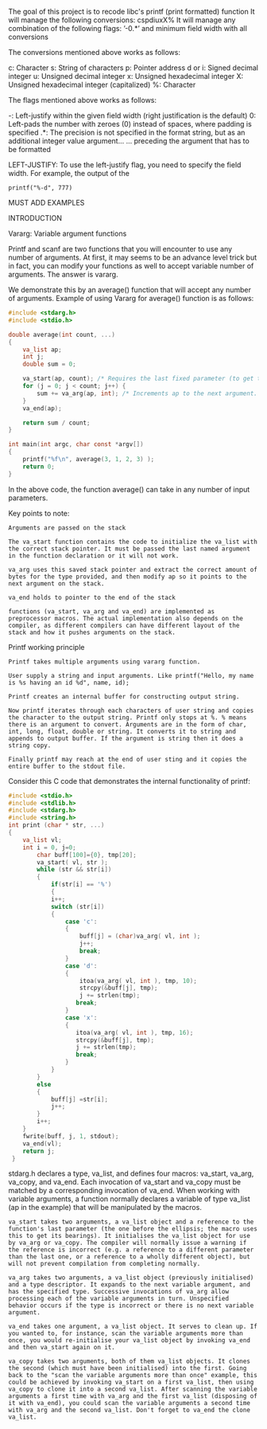 The goal of this project is to recode libc's printf (print formatted) function
It will manage the following conversions: cspdiuxX%
It will manage any combination of the following flags: ’-0.*’ and minimum field width with all conversions

The conversions mentioned above works as follows:

c: Character
s: String of characters
p: Pointer address
d or i: Signed decimal integer
u: Unsigned decimal integer
x: Unsigned hexadecimal integer
X: Unsigned hexadecimal integer (capitalized)
%: Character

The flags mentioned above works as follows:

-: Left-justify within the given field width (right justification is the default)
0: Left-pads the number with zeroes (0) instead of spaces, where padding is specified
.*: The precision is not specified in the format string, but as an additional integer value argument...
... preceding the argument that has to be formatted

LEFT-JUSTIFY:
To use the left-justify flag, you need to specify the field width. For example, the output of the
```
printf("%-d", 777)
```

MUST ADD EXAMPLES

INTRODUCTION

Vararg: Variable argument functions

Printf and scanf are two functions that you will encounter to use any number of arguments. At first, it may seems to be an advance level trick but in fact, you can modify your functions as well to accept variable number of arguments. The answer is vararg.

We demonstrate this by an average() function that will accept any number of arguments. Example of using Vararg for average() function is as follows:

```c
#include <stdarg.h>
#include <stdio.h>

double average(int count, ...)
{
    va_list ap;
    int j;
    double sum = 0;

    va_start(ap, count); /* Requires the last fixed parameter (to get the address) */
    for (j = 0; j < count; j++) {
        sum += va_arg(ap, int); /* Increments ap to the next argument. */
    }
    va_end(ap);

    return sum / count;
}

int main(int argc, char const *argv[])
{
	printf("%f\n", average(3, 1, 2, 3) );
	return 0;
}
```
In the above code, the function average() can take in any number of input parameters.

Key points to note:

    Arguments are passed on the stack

    The va_start function contains the code to initialize the va_list with the correct stack pointer. It must be passed the last named argument in the function declaration or it will not work.

    va_arg uses this saved stack pointer and extract the correct amount of bytes for the type provided, and then modify ap so it points to the next argument on the stack.
	
    va_end holds to pointer to the end of the stack

    functions (va_start, va_arg and va_end) are implemented as preprocessor macros. The actual implementation also depends on the compiler, as different compilers can have different layout of the stack and how it pushes arguments on the stack.

Printf working principle

    Printf takes multiple arguments using vararg function.

    User supply a string and input arguments. Like printf("Hello, my name is %s having an id %d", name, id);

    Printf creates an internal buffer for constructing output string.

    Now printf iterates through each characters of user string and copies the character to the output string. Printf only stops at %. % means there is an argument to convert. Arguments are in the form of char, int, long, float, double or string. It converts it to string and appends to output buffer. If the argument is string then it does a string copy.

    Finally printf may reach at the end of user sting and it copies the entire buffer to the stdout file.

Consider this C code that demonstrates the internal functionality of printf:

```c
#include <stdio.h>
#include <stdlib.h>
#include <stdarg.h>
#include <string.h>
int print (char * str, ...)
{
	va_list vl;
	int i = 0, j=0;
		char buff[100]={0}, tmp[20];
		va_start( vl, str ); 
		while (str && str[i])
		{
		  	if(str[i] == '%')
		  	{
 		    i++;
 		    switch (str[i]) 
 		    {
	 		    case 'c': 
	 		    {
	 		        buff[j] = (char)va_arg( vl, int );
	 		        j++;
	 		        break;
	 		    }
	 		    case 'd': 
	 		    {
	 		        itoa(va_arg( vl, int ), tmp, 10);
	 		        strcpy(&buff[j], tmp);
	 		        j += strlen(tmp);
		           break;
		        }
		        case 'x': 
		        {
		           itoa(va_arg( vl, int ), tmp, 16);
		           strcpy(&buff[j], tmp);
		           j += strlen(tmp);
		           break;
		        }
        	}
     	} 
     	else 
	    {
	       	buff[j] =str[i];
	       	j++;
	    }
	    i++;
	} 
    fwrite(buff, j, 1, stdout); 
    va_end(vl);
    return j;
 }
 ```

 stdarg.h declares a type, va_list, and defines four macros: va_start, va_arg, va_copy, and va_end. Each invocation of va_start and va_copy must be matched by a corresponding invocation of va_end. When working with variable arguments, a function normally declares a variable of type va_list (ap in the example) that will be manipulated by the macros.

    va_start takes two arguments, a va_list object and a reference to the function's last parameter (the one before the ellipsis; the macro uses this to get its bearings). It initialises the va_list object for use by va_arg or va_copy. The compiler will normally issue a warning if the reference is incorrect (e.g. a reference to a different parameter than the last one, or a reference to a wholly different object), but will not prevent compilation from completing normally.

    va_arg takes two arguments, a va_list object (previously initialised) and a type descriptor. It expands to the next variable argument, and has the specified type. Successive invocations of va_arg allow processing each of the variable arguments in turn. Unspecified behavior occurs if the type is incorrect or there is no next variable argument.

    va_end takes one argument, a va_list object. It serves to clean up. If you wanted to, for instance, scan the variable arguments more than once, you would re-initialise your va_list object by invoking va_end and then va_start again on it.
	
    va_copy takes two arguments, both of them va_list objects. It clones the second (which must have been initialised) into the first. Going back to the "scan the variable arguments more than once" example, this could be achieved by invoking va_start on a first va_list, then using va_copy to clone it into a second va_list. After scanning the variable arguments a first time with va_arg and the first va_list (disposing of it with va_end), you could scan the variable arguments a second time with va_arg and the second va_list. Don't forget to va_end the clone va_list.